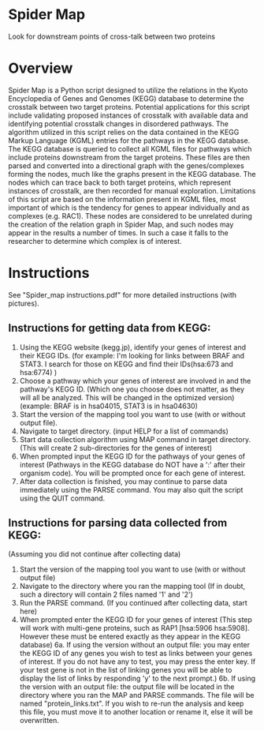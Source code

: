 # Spider Map
Look for downstream points of cross-talk between two proteins

# Overview
Spider Map is a Python script designed to utilize the relations in the Kyoto Encyclopedia of Genes and Genomes (KEGG) database to determine the crosstalk between two target proteins. Potential applications for this script include validating proposed instances of crosstalk with available data and identifying potential crosstalk changes in disordered pathways. The algorithm utilized in this script relies on the data contained in the KEGG Markup Language (KGML) entries for the pathways in the KEGG database. The KEGG database is queried to collect all KGML files for pathways which include proteins downstream from the target proteins. These files are then parsed and converted into a directional graph with the genes/complexes forming the nodes, much like the graphs present in the KEGG database. The nodes which can trace back to both target proteins, which represent instances of crosstalk, are then recorded for manual exploration. Limitations of this script are based on the information present in KGML files, most important of which is the tendency for genes to appear individually and as complexes (e.g. RAC1). These nodes are considered to be unrelated during the creation of the relation graph in Spider Map, and such nodes may appear in the results a number of times. In such a case it falls to the researcher to determine which complex is of interest.


# Instructions

See "Spider_map instructions.pdf" for more detailed instructions (with pictures).

## Instructions for getting data from KEGG:
1. Using the KEGG website (kegg.jp), identify your genes of interest and their KEGG IDs. (for example: I'm looking for links between BRAF and STAT3. I search for those on KEGG and find their IDs(hsa:673 and hsa:6774) )
2. Choose a pathway which your genes of interest are involved in and the pathway's KEGG ID. (Which one you choose does not matter, as they will all be analyzed. This will be changed in the optimized version) (example: BRAF is in hsa04015, STAT3 is in hsa04630)
3. Start the version of the mapping tool you want to use (with or without output file).
4. Navigate to target directory. (input HELP for a list of commands)
5. Start data collection algorithm using MAP command in target directory. (This will create 2 sub-directories for the genes of interest)
6. When prompted input the KEGG ID for the pathways of your genes of interest (Pathways in the KEGG database do NOT have a ':' after their organism code). You will be prompted once for each gene of interest.
7. After data collection is finished, you may continue to parse data immediately using the PARSE command. You may also quit the script using the QUIT command.

## Instructions for parsing data collected from KEGG:
(Assuming you did not continue after collecting data)
1. Start the version of the mapping tool you want to use (with or without output file)
2. Navigate to the directory where you ran the mapping tool (If in doubt, such a directory will contain 2 files named '1' and '2')
3. Run the PARSE command.
(If you continued after collecting data, start here)
4. When prompted enter the KEGG ID for your genes of interest (This step will work with multi-gene proteins, such as RAP1 [hsa:5906 hsa:5908]. However these must be entered exactly as they appear in the KEGG database)
6a. If using the version without an output file: you may enter the KEGG ID of any genes you wish to test as links between your genes of interest. If you do not have any to test, you may press the enter key. If your test gene is not in the list of linking genes you will be able to display the list of links by responding 'y' to the next prompt.)
6b. If using the version with an output file: the output file will be located in the directory where you ran the MAP and PARSE commands. The file will be named "protein_links.txt". If you wish to re-run the analysis and keep this file, you must move it to another location or rename it, else it will be overwritten.



